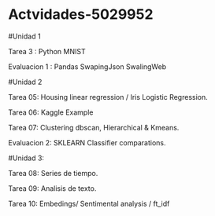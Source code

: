 # Actvidades-5029952

#Unidad 1

Tarea 3 : Python MNIST

Evaluacion 1 :
	Pandas
	SwapingJson
	SwalingWeb
 
#Unidad 2

Tarea 05: Housing linear regression / Iris Logistic Regression.

Tarea 06: Kaggle Example

Tarea 07: Clustering dbscan, Hierarchical & Kmeans.

Evaluacion 2:
	SKLEARN
	Classifier comparations.

#Unidad 3:

Tarea 08: Series de tiempo.

Tarea 09: Analisis de texto.

Tarea 10: Embedings/ Sentimental analysis / ft_idf
